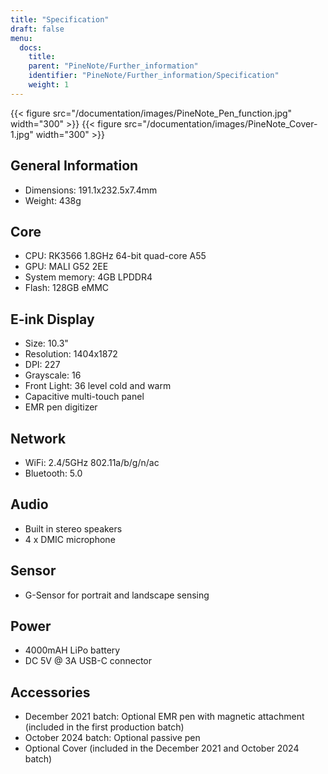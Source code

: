 ```yaml
---
title: "Specification"
draft: false
menu:
  docs:
    title:
    parent: "PineNote/Further_information"
    identifier: "PineNote/Further_information/Specification"
    weight: 1
---
```


{{< figure src="/documentation/images/PineNote_Pen_function.jpg" width="300" >}}
{{< figure src="/documentation/images/PineNote_Cover-1.jpg" width="300" >}}

## General Information

* Dimensions: 191.1x232.5x7.4mm
* Weight: 438g

## Core

* CPU: RK3566 1.8GHz 64-bit quad-core A55
* GPU: MALI G52 2EE
* System memory: 4GB LPDDR4
* Flash: 128GB eMMC

## E-ink Display

* Size: 10.3"
* Resolution: 1404x1872
* DPI: 227
* Grayscale: 16
* Front Light: 36 level cold and warm
* Capacitive multi-touch panel
* EMR pen digitizer

## Network

* WiFi: 2.4/5GHz 802.11a/b/g/n/ac
* Bluetooth: 5.0

## Audio

* Built in stereo speakers
* 4 x DMIC microphone

## Sensor

* G-Sensor for portrait and landscape sensing

## Power

* 4000mAH LiPo battery
* DC 5V @ 3A USB-C connector

## Accessories

* December 2021 batch: Optional EMR pen with magnetic attachment (included in the first production batch)
* October 2024 batch: Optional passive pen
* Optional Cover (included in the December 2021 and October 2024 batch)
